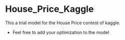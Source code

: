 # House_Price_Kaggle
This a trial model for the House Price contest of kaggle.

* Feel free to add your optimization to the model
